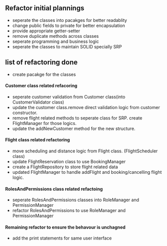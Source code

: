 ## Refactor initial plannings
- seperate the classes into pacakges for better readablity
- change public fields to private for better encapsulation
- provide appropriate getter-setter
- remove duplicate methods across classes
- seperate programming and business logic
- seperate the classes to maintain SOLID specially SRP

## list of refactoring done
- create pacakge for the classes 

#### Customer class related refacoring
- seperate customer validation from Customer class(into CustomerValidator class)
- update the customer class.remove direct validation logic from customer constructor.
- remove flight related methods to seperate class for SRP. create FlightManager for those logics. 
- update the addNewCustomer method for the new structure. 

#### Flight class related refactoring
- move scheduling and distance logic from Flight class. (FlightScheduler class)
- update FlightReservation class to use BookingManager 
- create a FlightRepository to store flight related data
- updated FlightManager to handle addFlight and booking/cancelling flight logic.

#### RolesAndPermissions class related refactoing
- seperate RolesAndPermissions classes into RoleManager and PermissionManager
- refactor RolesAndPermissions to use RoleManager and PermissionManager

#### Remaining refactor to ensure the behavour is unchagned
- add the print statements for same user interface